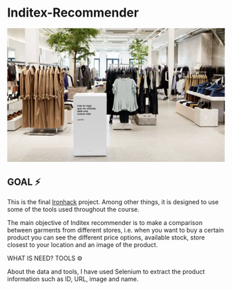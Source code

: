 # Inditex-Recommender 

![Imagen_text](https://github.com/Carmen-r/Inditex-Recommender/blob/main/image/proj_inditex.jpg)

## GOAL ⚡️

This is the final [Ironhack][id] project. Among other things, it is designed to use some of the tools used throughout the course.

[id]: https://www.ironhack.com/es "Ironhack"
The main objective of Inditex recommender is to make a comparison between garments from different stores, i.e. when you want to buy a certain product you can see the different price options, available stock, store closest to your location and an image of the product.

WHAT IS NEED? TOOLS ⚙️

About the data and tools, I have used Selenium to extract the product information such as ID, URL, image and name.


